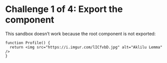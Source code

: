 # Challenge 1 of 4: Export the component

This sandbox doesn’t work because the root component is not exported:

```tsx
function Profile() {
  return <img src="https://i.imgur.com/lICfvbD.jpg" alt="Aklilu Lemma" />
}
```
